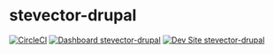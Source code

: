 # stevector-drupal

[![CircleCI](https://circleci.com/gh/stevector/stevector-drupal.svg?style=shield)](https://circleci.com/gh/stevector/stevector-drupal)
[![Dashboard stevector-drupal](https://img.shields.io/badge/dashboard-stevector_drupal-yellow.svg)](https://dashboard.pantheon.io/sites/80399953-9ad7-41ed-a5b8-4b55d64c30bd#dev/code)
[![Dev Site stevector-drupal](https://img.shields.io/badge/site-stevector_drupal-blue.svg)](http://dev-stevector-drupal.pantheonsite.io/)